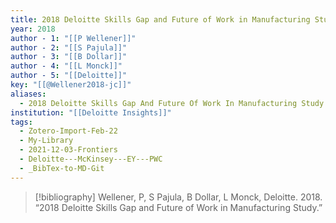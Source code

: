 ```yaml
---
title: 2018 Deloitte Skills Gap and Future of Work in Manufacturing Study
year: 2018
author - 1: "[[P Wellener]]"
author - 2: "[[S Pajula]]"
author - 3: "[[B Dollar]]"
author - 4: "[[L Monck]]"
author - 5: "[[Deloitte]]"
key: "[[@Wellener2018-jc]]"
aliases:
  - 2018 Deloitte Skills Gap And Future Of Work In Manufacturing Study
institution: "[[Deloitte Insights]]"
tags:
  - Zotero-Import-Feb-22
  - My-Library
  - 2021-12-03-Frontiers
  - Deloitte---McKinsey---EY---PWC
  - _BibTex-to-MD-Git
---
```


> [!bibliography]
> Wellener, P, S Pajula, B Dollar, L Monck, Deloitte. 2018. “2018 Deloitte Skills Gap and Future of Work in Manufacturing Study.”